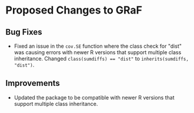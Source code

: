 # Proposed Changes to GRaF

## Bug Fixes
- Fixed an issue in the `cov.SE` function where the class check for "dist" was causing errors with newer R versions that support multiple class inheritance. 
  Changed `class(sumdiffs) == "dist"` to `inherits(sumdiffs, "dist")`.

## Improvements
- Updated the package to be compatible with newer R versions that support multiple class inheritance.

